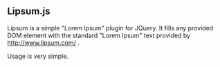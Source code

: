 Lipsum.js
----------
Lipsum is a simple "Lorem Ipsum" plugin for JQuery. It fills any provided DOM element with the standard "Lorem Ipsum" text provided by http://www.lipsum.com/ . 

Usage is very simple.  